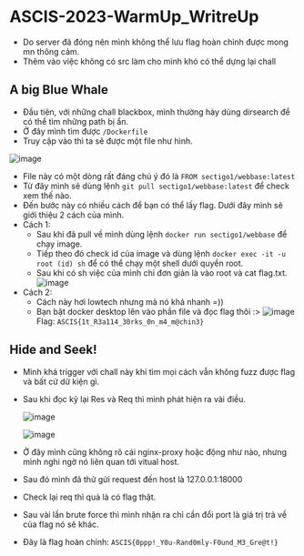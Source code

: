 # ASCIS-2023-WarmUp_WritreUp
- Do server đã đóng nên mình không thể lưu flag hoàn chỉnh được mong mn thông cảm.
- Thêm vào việc không có src làm cho mình khó có thể dựng lại chall
## A big Blue Whale 
- Đầu tiên, với những chall blackbox, mình thường hày dùng dirsearch để có thể tìm những path bị ẩn.
- Ở đây mình tìm được ```/Dockerfile```
- Truy cập vào thì ta sẽ được một file như hình.

![image](https://github.com/TooBunReal/ASCIS-2023-WarmUp_WritreUp/assets/89735990/0b7bd2f1-3f3b-47be-8ac6-c0bafd6fb83e)

- File này có một dòng rất đáng chú ý đó là ```FROM sectigo1/webbase:latest```
- Từ đây mình sẽ dùng lệnh ```git pull sectigo1/webbase:latest``` để check xem thế nào.
- Đến bước này có nhiều cách để bạn có thể lấy flag. Dưới đây mình sẽ giới thiệu 2 cách của mình.
- Cách 1:
  + Sau khi đã pull về mình dùng lệnh ```docker run sectigo1/webbase``` để chạy image.
  + Tiếp theo đó check id của image và dùng lệnh ```docker exec -it -u root (id) sh``` để có thể chạy một shell dưới quyền root.
  + Sau khi có sh việc của mình chỉ đơn giản là vào root và cat flag.txt.
      ![image](https://github.com/TooBunReal/ASCIS-2023-WarmUp_WritreUp/assets/89735990/cc52d917-0e0e-4ccf-a1f7-c5d4d5a61623)
- Cách 2:
  + Cách này hơi lowtech nhưng mà nó khá nhanh =))
  + Bạn bật docker desktop lên vào phần file và đọc flag thôi :>
       ![image](https://github.com/TooBunReal/ASCIS-2023-WarmUp_WritreUp/assets/89735990/6dabe453-a106-4600-9524-b5d9086493e0)
Flag: ```ASCIS{1t_R3a114_30rks_0n_m4_m@chin3}```

## Hide and Seek! 
- Mình khá trigger với chall này khi tìm mọi cách vẫn không fuzz được flag và bất cứ dữ kiện gì.
- Sau khi đọc kỹ lại Res và Req thì mình phát hiện ra vài điều.

  ![image](https://github.com/TooBunReal/ASCIS-2023-WarmUp_WritreUp/assets/89735990/802a9e23-ae71-4ade-a9e5-820928567ef9)

  ![image](https://github.com/TooBunReal/ASCIS-2023-WarmUp_WritreUp/assets/89735990/26174398-558a-4569-9461-b5dfe5763fb9)
- Ở đây mình cũng không rõ cái nginx-proxy hoặc động như nào, nhưng mình nghi ngờ nó liên quan tới vitual host.
- Sau đó mình đã thử gửi request đến host là 127.0.0.1:18000
- Check lại req thì quả là có flag thật.
- Sau vài lần brute force thì mình nhận ra chỉ cần đổi port là giá trị trả về của flag nó sẽ khác.
- Đây là flag hoàn chỉnh: ```ASCIS{0ppp!_Y0u-Rand0mly-F0und_M3_Gre@t!}```
